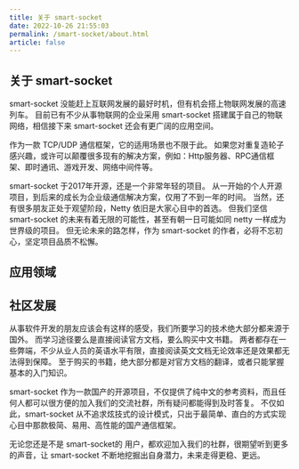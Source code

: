 ```yaml
---
title: 关于 smart-socket
date: 2022-10-26 21:55:03
permalink: /smart-socket/about.html
article: false
---
```


## 关于 smart-socket
smart-socket 没能赶上互联网发展的最好时机，但有机会搭上物联网发展的高速列车。
目前已有不少从事物联网的企业采用 smart-socket 搭建属于自己的物联网络，相信接下来 smart-socket 还会有更广阔的应用空间。   

作为一款 TCP/UDP 通信框架，它的适用场景也不限于此。
如果您对重复造轮子感兴趣，或许可以颠覆很多现有的解决方案，例如：Http服务器、RPC通信框架、即时通讯、游戏开发、网络中间件等。

smart-socket 于2017年开源，还是一个非常年轻的项目。
从一开始的个人开源项目，到后来的成长为企业级通信解决方案，仅用了不到一年的时间。
当然，还有很多朋友正处于观望阶段，Netty 依旧是大家心目中的首选。
但我们坚信 smart-socket 的未来有着无限的可能性，甚至有朝一日可能如同 netty 一样成为世界级的项目。
但无论未来的路怎样，作为 smart-socket 的作者，必将不忘初心，坚定项目品质不松懈。

## 应用领域

## 社区发展
从事软件开发的朋友应该会有这样的感受，我们所要学习的技术绝大部分都来源于国外。
而学习途径要么是直接阅读官方文档，要么购买中文书籍。
两者都存在一些弊端，不少从业人员的英语水平有限，直接阅读英文文档无论效率还是效果都无法得到保障。
至于购买的书籍，绝大部分都是对官方文档的翻译，或者只能掌握基本的入门知识。

smart-socket 作为一款国产的开源项目，不仅提供了纯中文的参考资料，而且任何人都可以很方便的加入我们的交流社群，所有疑问都能得到及时答复。
不仅如此，smart-socket 从不追求炫技式的设计模式，只出于最简单、直白的方式实现心目中那款极简、易用、高性能的国产通信框架。

无论您还是不是 smart-socket的 用户，都欢迎加入我们的社群，很期望听到更多的声音，让 smart-socket 不断地挖掘出自身潜力，未来走得更稳、更远。

